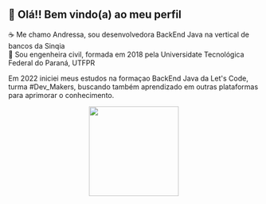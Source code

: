 ## 👋 Olá!! Bem vindo(a) ao meu perfil 


  ☕ Me chamo Andressa, sou desenvolvedora BackEnd Java na vertical de bancos da Sinqia </br>
  👷  Sou engenheira civil, formada em 2018 pela Universidate Tecnológica Federal do Paraná, UTFPR </br>
      <p>Em 2022 iniciei meus estudos na formaçao BackEnd Java da Let's Code, turma #Dev_Makers, buscando também aprendizado em outras plataformas
      para aprimorar o conhecimento.</p>


<div align="center">
  <a href="https://github.com/andressa-raffler">
  <img height="180em" src="https://github-readme-stats.vercel.app/api?username=andressa-raffler&show_icons=true&theme=dark&include_all_commits=true&count_private=true"/>

